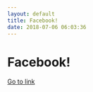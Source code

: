 ```yaml
---
layout: default
title: Facebook!
date: 2018-07-06 06:03:36
---
```


# Facebook!

[Go to link](https://facebook.com)

